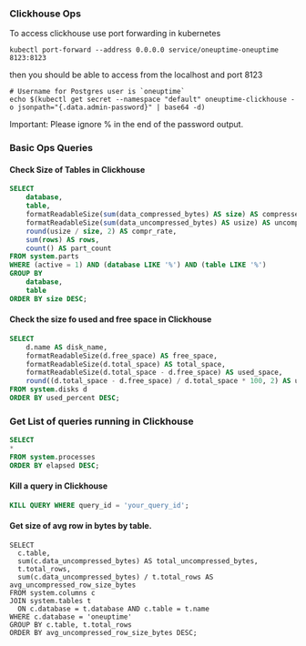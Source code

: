 ### Clickhouse Ops

To access clickhouse use port forwarding in kubernetes

```
kubectl port-forward --address 0.0.0.0 service/oneuptime-oneuptime 8123:8123
```

then you should be able to access from the localhost and port 8123

```
# Username for Postgres user is `oneuptime`
echo $(kubectl get secret --namespace "default" oneuptime-clickhouse -o jsonpath="{.data.admin-password}" | base64 -d)
```

Important: Please ignore % in the end of the password output. 


### Basic Ops Queries
 

#### Check Size of Tables in Clickhouse

```sql
SELECT
    database,
    table,
    formatReadableSize(sum(data_compressed_bytes) AS size) AS compressed,
    formatReadableSize(sum(data_uncompressed_bytes) AS usize) AS uncompressed,
    round(usize / size, 2) AS compr_rate,
    sum(rows) AS rows,
    count() AS part_count
FROM system.parts
WHERE (active = 1) AND (database LIKE '%') AND (table LIKE '%')
GROUP BY
    database,
    table
ORDER BY size DESC;
```


#### Check the size fo used and free space in Clickhouse

```sql
SELECT
    d.name AS disk_name,
    formatReadableSize(d.free_space) AS free_space,
    formatReadableSize(d.total_space) AS total_space,
    formatReadableSize(d.total_space - d.free_space) AS used_space,
    round((d.total_space - d.free_space) / d.total_space * 100, 2) AS used_percent
FROM system.disks d
ORDER BY used_percent DESC;
```


### Get List of queries running in Clickhouse

```sql
SELECT
*
FROM system.processes
ORDER BY elapsed DESC;
```

#### Kill a query in Clickhouse

```sql
KILL QUERY WHERE query_id = 'your_query_id';
```


#### Get size of avg row in bytes by table. 

```
SELECT
  c.table,
  sum(c.data_uncompressed_bytes) AS total_uncompressed_bytes,
  t.total_rows,
  sum(c.data_uncompressed_bytes) / t.total_rows AS avg_uncompressed_row_size_bytes
FROM system.columns c
JOIN system.tables t
  ON c.database = t.database AND c.table = t.name
WHERE c.database = 'oneuptime'
GROUP BY c.table, t.total_rows
ORDER BY avg_uncompressed_row_size_bytes DESC;
```